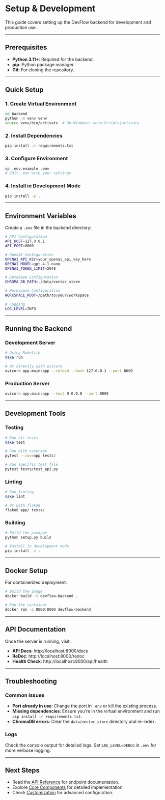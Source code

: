# Setup & Development

This guide covers setting up the DevFlow backend for development and production use.

---

## Prerequisites

- **Python 3.11+**: Required for the backend.
- **pip**: Python package manager.
- **Git**: For cloning the repository.

---

## Quick Setup

### 1. Create Virtual Environment

```bash
cd backend
python -m venv venv
source venv/bin/activate  # On Windows: venv\Scripts\activate
```

### 2. Install Dependencies

```bash
pip install -r requirements.txt
```

### 3. Configure Environment

```bash
cp .env.example .env
# Edit .env with your settings
```

### 4. Install in Development Mode

```bash
pip install -e .
```

---

## Environment Variables

Create a `.env` file in the backend directory:

```bash
# API Configuration
API_HOST=127.0.0.1
API_PORT=8000

# OpenAI Configuration
OPENAI_API_KEY=your_openai_api_key_here
OPENAI_MODEL=gpt-4.1-nano
OPENAI_TOKEN_LIMIT=2048

# Database Configuration
CHROMA_DB_PATH=./data/vector_store

# Workspace Configuration
WORKSPACE_ROOT=/path/to/your/workspace

# Logging
LOG_LEVEL=INFO
```

---

## Running the Backend

### Development Server

```bash
# Using Makefile
make run

# Or directly with uvicorn
uvicorn app.main:app --reload --host 127.0.0.1 --port 8000
```

### Production Server

```bash
uvicorn app.main:app --host 0.0.0.0 --port 8000
```

---

## Development Tools

### Testing

```bash
# Run all tests
make test

# Run with coverage
pytest --cov=app tests/

# Run specific test file
pytest tests/test_api.py
```

### Linting

```bash
# Run linting
make lint

# Or with flake8
flake8 app/ tests/
```

### Building

```bash
# Build the package
python setup.py build

# Install in development mode
pip install -e .
```

---

## Docker Setup

For containerized deployment:

```bash
# Build the image
docker build -t devflow-backend .

# Run the container
docker run -p 8000:8000 devflow-backend
```

---

## API Documentation

Once the server is running, visit:

- **API Docs**: http://localhost:8000/docs
- **ReDoc**: http://localhost:8000/redoc
- **Health Check**: http://localhost:8000/api/health

---

## Troubleshooting

### Common Issues

- **Port already in use**: Change the port in `.env` or kill the existing process.
- **Missing dependencies**: Ensure you're in the virtual environment and run `pip install -r requirements.txt`.
- **ChromaDB errors**: Clear the `data/vector_store` directory and re-index.

### Logs

Check the console output for detailed logs. Set `LOG_LEVEL=DEBUG` in `.env` for more verbose logging.

---

## Next Steps

- Read the [API Reference](backend_api.md) for endpoint documentation.
- Explore [Core Components](backend_components.md) for detailed implementation.
- Check [Customization](backend_customization.md) for advanced configuration. 